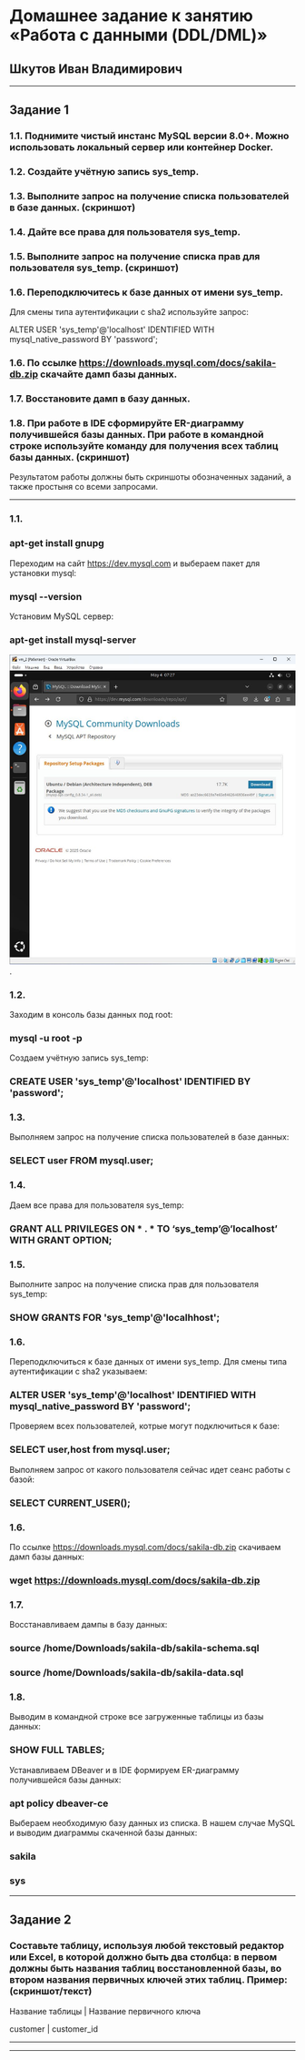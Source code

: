 # Домашнее задание к занятию «Работа с данными (DDL/DML)»

## Шкутов Иван Владимирович

---

## Задание 1

### 1.1. Поднимите чистый инстанс MySQL версии 8.0+. Можно использовать локальный сервер или контейнер Docker.

### 1.2. Создайте учётную запись sys_temp.

### 1.3. Выполните запрос на получение списка пользователей в базе данных. (скриншот)

### 1.4. Дайте все права для пользователя sys_temp.

### 1.5. Выполните запрос на получение списка прав для пользователя sys_temp. (скриншот)

### 1.6. Переподключитесь к базе данных от имени sys_temp.

Для смены типа аутентификации с sha2 используйте запрос:

ALTER USER 'sys_temp'@'localhost' IDENTIFIED WITH mysql_native_password BY 'password';

### 1.6. По ссылке https://downloads.mysql.com/docs/sakila-db.zip скачайте дамп базы данных.

### 1.7. Восстановите дамп в базу данных.

### 1.8. При работе в IDE сформируйте ER-диаграмму получившейся базы данных. При работе в командной строке используйте команду для получения всех таблиц базы данных. (скриншот)

Результатом работы должны быть скриншоты обозначенных заданий, а также простыня со всеми запросами.

---

### 1.1.

### apt-get install gnupg

Переходим на сайт https://dev.mysql.com и выбераем пакет для установки mysql:

### mysql --version

Установим MySQL сервер:

### apt-get install mysql-server 


![1](https://github.com/Ivan-Shkutov/sdb-homeworks-12-02/blob/main/img/1.jpg).


### 1.2.

Заходим в консоль базы данных под root:

### mysql -u root -p

Создаем учётную запись sys_temp:

### CREATE USER 'sys_temp'@'localhost' IDENTIFIED BY 'password'; 


### 1.3.

Выполняем запрос на получение списка пользователей в базе данных:

### SELECT user FROM mysql.user;


### 1.4.

Даем все права для пользователя sys_temp:

### GRANT ALL PRIVILEGES ON * . * TO ‘sys_temp’@’localhost’ WITH GRANT OPTION;


### 1.5.

Выполните запрос на получение списка прав для пользователя sys_temp:

### SHOW GRANTS FOR 'sys_temp'@'localhhost';


### 1.6.

Переподключиться к базе данных от имени sys_temp. Для смены типа аутентификации с sha2 указываем:

### ALTER USER 'sys_temp'@'localhost' IDENTIFIED WITH mysql_native_password BY 'password';

Проверяем всех пользователей, котрые могут подключиться к базе:

### SELECT user,host from mysql.user;

Выполняем запрос от какого пользователя сейчас идет сеанс работы с базой:

### SELECT CURRENT_USER();


### 1.6.

По ссылке https://downloads.mysql.com/docs/sakila-db.zip скачиваем дамп базы данных:

### wget https://downloads.mysql.com/docs/sakila-db.zip


### 1.7.

Восстанавливаем дампы в базу данных:

### source /home/Downloads/sakila-db/sakila-schema.sql

### source /home/Downloads/sakila-db/sakila-data.sql


### 1.8.

Выводим в командной строке все загруженные таблицы из базы данных:

### SHOW FULL TABLES;

Устанавливаем DBeaver и в IDE формируем ER-диаграмму получившейся базы данных:

### apt policy dbeaver-ce

Выбераем необходимую базу данных из списка. В нашем случае MySQL и выводим диаграммы скаченной базы данных:

### sakila

### sys


---

## Задание 2

### Составьте таблицу, используя любой текстовый редактор или Excel, в которой должно быть два столбца: в первом должны быть названия таблиц восстановленной базы, во втором названия первичных ключей этих таблиц. Пример: (скриншот/текст)

Название таблицы | Название первичного ключа

customer         | customer_id

---



---
